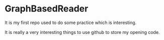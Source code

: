 # GraphBasedReader
It is my first repo used to do some practice which is interesting.

It is really a very interesting things to use github to store my opening code.
